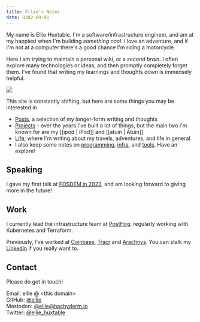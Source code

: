 ```yaml
---
title: Ellie's Notes
date: 0202-09-01
---
```


<div class="welcome">
<div>

My name is Ellie Huxtable. I'm a software/infrastructure engineer, and am at my happiest when I'm building <i>something cool</i>. I love an adventure, and if I'm not at a computer there's a good chance I'm riding a motorcycle.

Here I am trying to maintain a personal wiki, or a <i>second brain</i>. I often explore many technologies or ideas, and then promptly completely forget them. I've found that writing my learnings and thoughts down is immensely helpful.

</div>

<div class="me">
<img src="https://img.ellie.wtf/i/408654ea5e9875906b6e1413a07713283c0bed8349648c450c455fc402f8d5f8.jpg"/>
</div>

</div>

This site is constantly shifting, but here are some things you may be interested in
- [Posts](/posts), a selection of my longer-form writing and thoughts
- [Projects](/projects) - over the years I've built a lot of things, but the main two I'm known for are my [[ipod | iPod]] and [[atuin | Atuin]]. 
- [Life](/life), where I'm writing about my travels, adventures, and life in general
- I also keep some notes on [programming](/programming), [infra](/infra), and [tools](/tools). Have an explore!

## Speaking
I gave my first talk at [FOSDEM in 2023](https://www.youtube.com/watch?v=uyRmV19qJ2o), and am looking forward to giving more in the future!

## Work

I currently lead the infrastructure team at [PostHog](https://posthog.com/?ref=ellie.wtf), regularly working with Kubernetes and Terraform. 

Previously, I've worked at [Coinbase](https://coinbase.com), [Tracr](https://tracr.com) and [Arachnys](https://arachnys.com). You can stalk my [Linkedin](https://linkedin.com/in/elliehuxtable) if you really want to.

## Contact
Please do get in touch!

Email: ellie @ \<this domain\><br>
GitHub: [@ellie](https://github.com/ellie)<br>
Mastodon: [@ellie@hachyderm.io](https://hachyderm.io/@ellie)<br>
Twitter: [@ellie_huxtable](https://twitter.com/ellie_huxtable)<br>